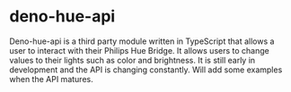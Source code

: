 # deno-hue-api

Deno-hue-api is a third party module written in TypeScript that allows a user to interact with their Philips Hue Bridge. It allows users to change values to their lights such as color and brightness. It is still early in development and the API is changing constantly. Will add some examples when the API matures.
